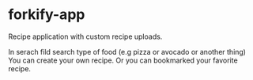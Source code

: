 # forkify-app

Recipe application with custom recipe uploads.

In serach fild search type of food (e.g pizza or avocado or another thing)
You can create your own recipe.
Or you can bookmarked your favorite recipe.
